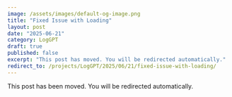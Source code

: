 ```yaml
---
image: /assets/images/default-og-image.png
title: "Fixed Issue with Loading"
layout: post
date: "2025-06-21"
category: LogGPT
draft: true
published: false
excerpt: "This post has moved. You will be redirected automatically."
redirect_to: /projects/LogGPT/2025/06/21/fixed-issue-with-loading/
---
```


This post has been moved. You will be redirected automatically. 